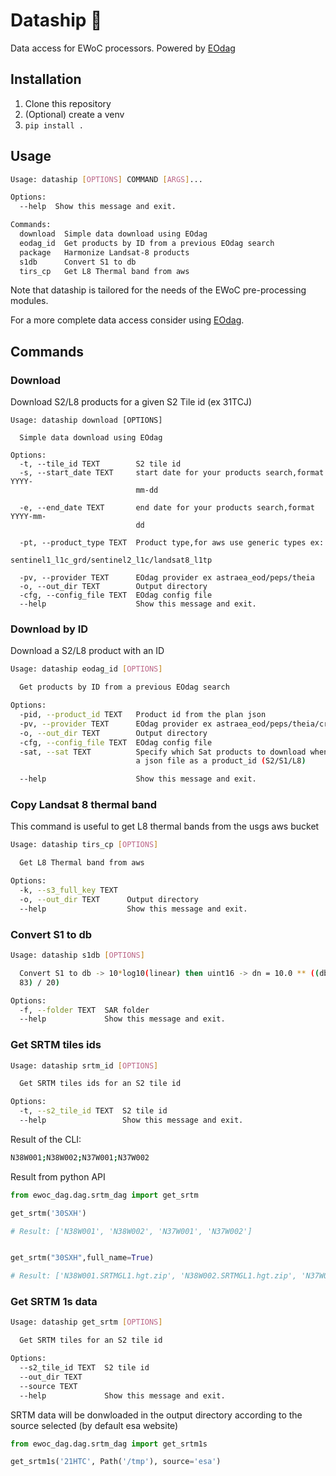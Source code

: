 # Dataship 🚤

Data access for EWoC processors. Powered by [EOdag](https://eodag.readthedocs.io/en/stable/)

## Installation
1. Clone this repository
2. (Optional) create a venv
3. `pip install .`

## Usage
```bash
Usage: dataship [OPTIONS] COMMAND [ARGS]...

Options:
  --help  Show this message and exit.

Commands:
  download  Simple data download using EOdag
  eodag_id  Get products by ID from a previous EOdag search
  package   Harmonize Landsat-8 products
  s1db      Convert S1 to db
  tirs_cp   Get L8 Thermal band from aws
```
Note that dataship is tailored for the needs of the EWoC pre-processing modules.

For a more complete data access consider using [EOdag](https://eodag.readthedocs.io/en/stable/).

## Commands

### Download
Download S2/L8 products for a given S2 Tile id (ex 31TCJ)
```
Usage: dataship download [OPTIONS]

  Simple data download using EOdag

Options:
  -t, --tile_id TEXT        S2 tile id
  -s, --start_date TEXT     start date for your products search,format YYYY-
                            mm-dd

  -e, --end_date TEXT       end date for your products search,format YYYY-mm-
                            dd

  -pt, --product_type TEXT  Product type,for aws use generic types ex:
                            sentinel1_l1c_grd/sentinel2_l1c/landsat8_l1tp

  -pv, --provider TEXT      EOdag provider ex astraea_eod/peps/theia
  -o, --out_dir TEXT        Output directory
  -cfg, --config_file TEXT  EOdag config file
  --help                    Show this message and exit.
```
### Download by ID
Download a S2/L8 product with an ID
```bash
Usage: dataship eodag_id [OPTIONS]

  Get products by ID from a previous EOdag search

Options:
  -pid, --product_id TEXT   Product id from the plan json
  -pv, --provider TEXT      EOdag provider ex astraea_eod/peps/theia/creodias
  -o, --out_dir TEXT        Output directory
  -cfg, --config_file TEXT  EOdag config file
  -sat, --sat TEXT          Specify which Sat products to download when using
                            a json file as a product_id (S2/S1/L8)

  --help                    Show this message and exit.

```
### Copy Landsat 8 thermal band
This command is useful to get L8 thermal bands from the usgs aws bucket
```bash
Usage: dataship tirs_cp [OPTIONS]

  Get L8 Thermal band from aws

Options:
  -k, --s3_full_key TEXT
  -o, --out_dir TEXT      Output directory
  --help                  Show this message and exit.
```
### Convert S1 to db
```bash
Usage: dataship s1db [OPTIONS]

  Convert S1 to db -> 10*log10(linear) then uint16 -> dn = 10.0 ** ((db +
  83) / 20)

Options:
  -f, --folder TEXT  SAR folder
  --help             Show this message and exit.

```
### Get SRTM tiles ids
```bash
Usage: dataship srtm_id [OPTIONS]

  Get SRTM tiles ids for an S2 tile id

Options:
  -t, --s2_tile_id TEXT  S2 tile id
  --help                 Show this message and exit.
```
Result of the CLI:
```bash
N38W001;N38W002;N37W001;N37W002
```
Result from python API
```python
from ewoc_dag.dag.srtm_dag import get_srtm

get_srtm('30SXH')

# Result: ['N38W001', 'N38W002', 'N37W001', 'N37W002']


get_srtm("30SXH",full_name=True)

# Result: ['N38W001.SRTMGL1.hgt.zip', 'N38W002.SRTMGL1.hgt.zip', 'N37W001.SRTMGL1.hgt.zip', 'N37W002.SRTMGL1.hgt.zip']
```

### Get SRTM 1s data

```bash
Usage: dataship get_srtm [OPTIONS]

  Get SRTM tiles for an S2 tile id

Options:
  --s2_tile_id TEXT  S2 tile id
  --out_dir TEXT
  --source TEXT
  --help             Show this message and exit.
```

SRTM data will be donwloaded in the output directory according to the source selected (by default esa website)

```python
from ewoc_dag.dag.srtm_dag import get_srtm1s

get_srtm1s('21HTC', Path('/tmp'), source='esa')

```
